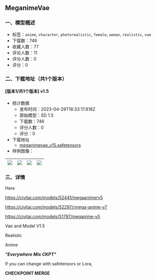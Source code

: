 ## MeganimeVae
### 一、模型概述

- 标签：`anime`, `character`, `photorealistic`, `female`, `woman`, `realistic`, `vae`
- 下载数：746
- 收藏人数：77
- 评论人数：11
- 评分人数：0
- 评分：0

### 二、下载地址（共1个版本）

#### [版本1/共1个版本] v1.5

- 统计数据
  - 发布时间：2023-04-29T16:33:17.818Z
  - 原始模型：SD 1.5
  - 下载数：746
  - 评分人数：0
  - 评分：0
- 下载地址
  - [meganimevae_v15.safetensors](https://civitai.com/api/download/models/58226)
- 样例图像：

| <img src="https://image.civitai.com/xG1nkqKTMzGDvpLrqFT7WA/59fe535e-dd19-4a36-f514-aaafc70bf400/width=450/634006.jpeg" /> | <img src="https://image.civitai.com/xG1nkqKTMzGDvpLrqFT7WA/69f59f06-4c80-4c58-4862-337a23a71f00/width=450/634007.jpeg" /> | <img src="https://image.civitai.com/xG1nkqKTMzGDvpLrqFT7WA/95eb57cb-7379-4d26-be3c-610cd4438a00/width=450/634010.jpeg" /> | <img src="https://image.civitai.com/xG1nkqKTMzGDvpLrqFT7WA/621cb839-28c2-4288-ea10-05e7b41ce900/width=450/634011.jpeg" /> |
| ---- | ---- | ---- | ---- |


### 三、详情
<p>Here</p><p><a target="_blank" rel="ugc" href="https://civitai.com/models/52441/megaanimerv5">https://civitai.com/models/52441/megaanimerv5</a></p><p><a target="_blank" rel="ugc" href="https://civitai.com/models/52297/rmega-anime-v7">https://civitai.com/models/52297/rmega-anime-v7</a></p><p><a target="_blank" rel="ugc" href="https://civitai.com/models/51797/meganime-v5">https://civitai.com/models/51797/meganime-v5</a></p><p>Vae and Model V1.5</p><p>Realistic</p><p>Anime</p><p><strong><em>"Everywhere Mix CKPT"</em></strong></p><p>If you can change with safetensors or Lora, </p><p><strong>CHECKPOINT MERGE</strong></p><p></p><p></p><p></p><p></p><p></p>